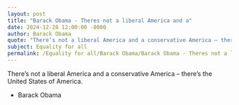 ```yaml
---
layout: post
title: "Barack Obama - Theres not a liberal America and a"
date: 2024-12-28 12:00:00 -0000
author: Barack Obama
quote: "There’s not a liberal America and a conservative America – there’s the United States of America."
subject: Equality for all
permalink: /Equality for all/Barack Obama/Barack Obama - Theres not a liberal America and a
---
```


There’s not a liberal America and a conservative America – there’s the United States of America.

- Barack Obama
